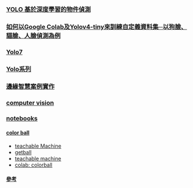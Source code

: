 ### [YOLO 基於深度學習的物件偵測](https://www.mropengate.com/2018/06/yolo-yolov3.html?m=1&fbclid=IwAR1y5ui7mK5dn9T9z8xrnvS_gJ5qbBkRpzDG4MU1C4_W3IuIXHhrpEVnKB0)
### [如何以Google Colab及Yolov4-tiny來訓練自定義資料集─以狗臉、貓臉、人臉偵測為例](https://omnixri.blogspot.com/2021/05/google-colabyolov4-tiny.html)
### [Yolo7](https://github.com/WongKinYiu/yolov7)
### [Yolo系列](https://medium.com/ching-i/search?q=yolo)
### [邊緣智慧案例實作](https://github.com/OmniXRI/NTUST_EdgeAI_2023)
### [computer vision](https://github.com/jumbokh/csu1111-class/tree/main/computerVision)
### [notebooks](https://github.com/jumbokh/csu1111-class/tree/main/computerVision/notebooks)
#### [color ball](https://drive.google.com/file/d/1hwKQLXg4B6LE3IgWCUZMLVQQryqvWvZP/view?usp=share_link)
* [teachable Machine](https://teachablemachine.withgoogle.com/)
* [getball](https://github.com/jumbokh/csu1111-class/blob/main/computerVision/notebooks/getBall.ipynb)
* [teachable machine](https://drive.google.com/file/d/19iDoe_-X9BhRBNfzbFLYu3zXfITUTgZZ/view?usp=share_link)
* [colab: colorball](https://github.com/jumbokh/csu1112-class/blob/main/class/vision/colorball.ipynb)
#### [參考](https://t.dripemail2.com/c/eyJhbGciOiJIUzI1NiJ9.eyJhdWQiOiJkZXRvdXIiLCJpc3MiOiJtb25vbGl0aCIsInN1YiI6ImRldG91cl9saW5rIiwiaWF0IjoxNjgzOTA2Nzk4LCJuYmYiOjE2ODM5MDY3OTgsImFjY291bnRfaWQiOiI0NzY4NDI5IiwiZGVsaXZlcnlfaWQiOiJjM3ZidWVibWpvYWwzZ2ZtZWJ1ZyIsInVybCI6Imh0dHBzOi8vd3d3LnB5aW1hZ2VzZWFyY2guY29tL3B5aW1hZ2VzZWFyY2gtdW5pdmVyc2l0eS8_dXRtX3NvdXJjZT1EcmlwJnV0bV9tZWRpdW09RW1haWwmdXRtX2NhbXBhaWduPTRTZXAxMVNlcDIyU3BsaXRUZXN0UElTV2VsY29tZU9mZmVyRW1haWxTZXF1ZW5jZSZ1dG1fY29udGVudD1QYXRoQi1FbWFpbDFMaW5rMSZfX3M9amVjd3V1dHN6eXBmbWU4Ynoxa3MifQ.wKdJyiFr7A5imIW8Zk6VhB7I31Qrgx6MtHn4IcaWtvU)
